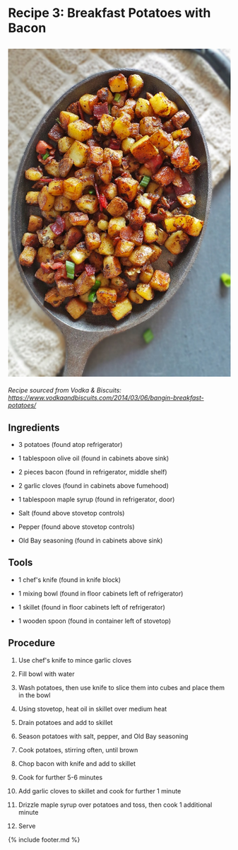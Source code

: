 # Recipe 3: Breakfast Potatoes with Bacon

## ![](images\media\image3.jpeg)

*Recipe sourced from Vodka & Biscuits:
https://www.vodkaandbiscuits.com/2014/03/06/bangin-breakfast-potatoes/*

## Ingredients

-   3 potatoes (found atop refrigerator)

-   1 tablespoon olive oil (found in cabinets above sink)

-   2 pieces bacon (found in refrigerator, middle shelf)

-   2 garlic cloves (found in cabinets above fumehood)

-   1 tablespoon maple syrup (found in refrigerator, door)

-   Salt (found above stovetop controls)

-   Pepper (found above stovetop controls)

-   Old Bay seasoning (found in cabinets above sink)

## Tools

-   1 chef's knife (found in knife block)

-   1 mixing bowl (found in floor cabinets left of refrigerator)

-   1 skillet (found in floor cabinets left of refrigerator)

-   1 wooden spoon (found in container left of stovetop)

## Procedure

1.  Use chef's knife to mince garlic cloves

2.  Fill bowl with water

3.  Wash potatoes, then use knife to slice them into cubes and place
    them in the bowl

4.  Using stovetop, heat oil in skillet over medium heat

5.  Drain potatoes and add to skillet

6.  Season potatoes with salt, pepper, and Old Bay seasoning

7.  Cook potatoes, stirring often, until brown

8.  Chop bacon with knife and add to skillet

9.  Cook for further 5-6 minutes

10. Add garlic cloves to skillet and cook for further 1 minute

11. Drizzle maple syrup over potatoes and toss, then cook 1 additional
    minute

12. Serve

{% include footer.md %}